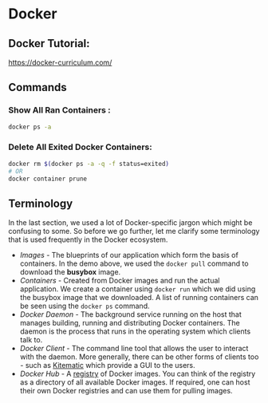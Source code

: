 # Docker
## Docker Tutorial:
<https://docker-curriculum.com/>
## Commands
### Show All Ran Containers :
```sh
docker ps -a
```
### Delete All Exited Docker Containers:
```sh
docker rm $(docker ps -a -q -f status=exited)
# OR
docker container prune
```
## Terminology
In the last section, we used a lot of Docker-specific jargon which might be confusing to some. So before we go further, let me clarify some terminology that is used frequently in the Docker ecosystem.
- _Images_ - The blueprints of our application which form the basis of containers. In the demo above, we used the `docker pull` command to download the **busybox** image.
- _Containers_ - Created from Docker images and run the actual application. We create a container using `docker run` which we did using the busybox image that we downloaded. A list of running containers can be seen using the `docker ps` command.
- _Docker Daemon_ - The background service running on the host that manages building, running and distributing Docker containers. The daemon is the process that runs in the operating system which clients talk to.
- _Docker Client_ - The command line tool that allows the user to interact with the daemon. More generally, there can be other forms of clients too - such as [Kitematic](https://kitematic.com/) which provide a GUI to the users.
- _Docker Hub_ - A [registry](https://hub.docker.com/explore/) of Docker images. You can think of the registry as a directory of all available Docker images. If required, one can host their own Docker registries and can use them for pulling images.
